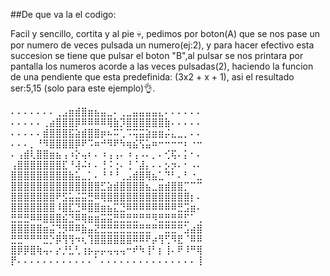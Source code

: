 ##De que va la el codigo:

Facil y sencillo, cortita y al pie 💀, pedimos por boton(A) que se nos pase un por numero de veces pulsada un numero(ej:2), y para hacer efectivo esta succesion se tiene que pulsar el boton "B",al pulsar se nos printara por pantalla los numeros acorde a las veces pulsadas(2), haciendo la funcion de una pendiente que esta predefinida:
(3x2 + x + 1), asi el resultado ser:5,15 (solo para este ejemplo):ok_hand:.

⠄⠄⠄⠄⠄⠄⠄⢀⣠⣶⣾⣿⣶⣦⣤⣀⠄⢀⣀⣤⣤⣤⣤⣄⠄⠄⠄⠄⠄⠄
⠄⠄⠄⠄⠄⢀⣴⣿⣿⣿⡿⠿⠿⠿⠿⢿⣷⡹⣿⣿⣿⣿⣿⣿⣷⠄⠄⠄⠄⠄
⠄⠄⠄⠄⠄⣾⣿⣿⣿⣯⣵⣾⣿⣿⡶⠦⠭⢁⠩⢭⣭⣵⣶⣶⡬⣄⣀⡀⠄⠄
⠄⠄⠄⡀⠘⠻⣿⣿⣿⣿⡿⠟⠩⠶⠚⠻⠟⠳⢶⣮⢫⣥⠶⠒⠒⠒⠒⠆⠐⠒
⠄⢠⣾⢇⣿⣿⣶⣦⢠⠰⡕⢤⠆⠄⠰⢠⢠⠄⠰⢠⠠⠄⡀⠄⢊⢯⠄⡅⠂⠄
⢠⣿⣿⣿⣿⣿⣿⣿⣏⠘⢼⠬⠆⠄⢘⠨⢐⠄⢘⠈⣼⡄⠄⠄⡢⡲⠄⠂⠠⠄
⣿⣿⣿⣿⣿⣿⣿⣿⣿⣷⣥⣀⡁⠄⠘⠘⠘⢀⣠⣾⣿⢿⣦⣁⠙⠃⠄⠃⠐⣀
⣿⣿⣿⣿⣿⣿⣿⣿⣿⣿⣿⣿⣿⣿⣋⣵⣾⣿⣿⣿⣿⣦⣀⣶⣾⣿⣿⡉⠉⠉
⣿⣿⣿⣿⣿⣿⣿⠟⣫⣥⣬⣭⣛⠿⢿⣿⣿⣿⣿⣿⣿⣿⣿⣿⣿⣿⣿⣿⡆⠄
⣿⣿⣿⣿⣿⣿⣿⠸⣿⣏⣙⠿⣿⣿⣶⣦⣍⣙⠿⠿⠿⠿⠿⠿⠿⠿⣛⣩⣶⠄
⣛⣛⣛⠿⠿⣿⣿⣿⣮⣙⠿⢿⣶⣶⣭⣭⣛⣛⣛⣛⠛⠛⠻⣛⣛⣛⣛⣋⠁⢀
⣿⣿⣿⣿⣿⣶⣬⢙⡻⠿⠿⣷⣤⣝⣛⣛⣛⣛⣛⣛⣛⣛⠛⠛⣛⣛⠛⣡⣴⣿
⣛⣛⠛⠛⠛⣛⡑⡿⢻⢻⠲⢆⢹⣿⣿⣿⣿⣿⣿⠿⠿⠟⡴⢻⢋⠻⣟⠈⠿⠿
⣿⡿⡿⣿⢷⢤⠄⡔⡘⣃⢃⢰⡦⡤⡤⢤⢤⢤⠒⠞⠳⢸⠃⡆⢸⠄⠟⠸⠛⢿
⡟⠄⠄⠄⠄⠄⠄⠄⠄⠄⠄⠄⠄⠁⠄⠄⠄⠄⠄⠄⠄⠄⠄⠄⠄⠄⠄⠄⠄⢸
